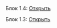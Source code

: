 Блок 1.4: <a href="https://yriy-kuskov.github.io/" target="_blank">Открыть</a>

Блок 1.3: <a href="https://yriy-kuskov.github.io/left-sidebar.html" target="_blank">Открыть</a>